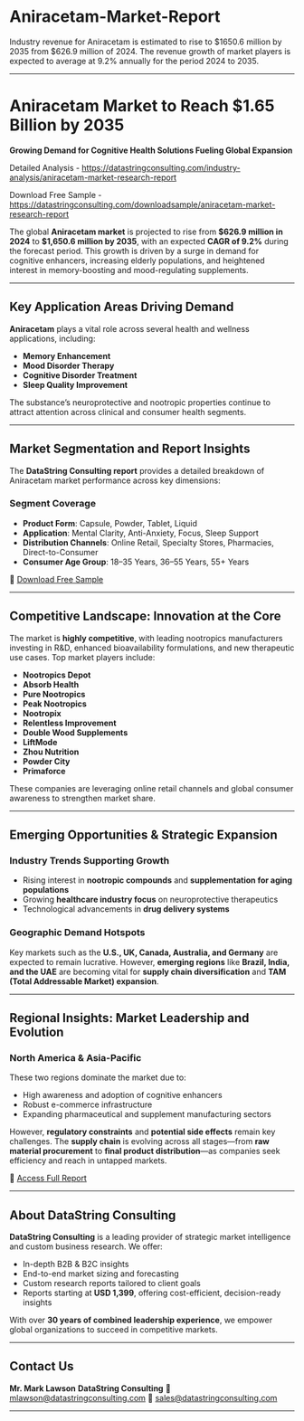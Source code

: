 # Aniracetam-Market-Report

Industry revenue for Aniracetam is estimated to rise to $1650.6 million by 2035 from $626.9 million of 2024. The revenue growth of market players is expected to average at 9.2% annually for the period 2024 to 2035.

---

# Aniracetam Market to Reach \$1.65 Billion by 2035

**Growing Demand for Cognitive Health Solutions Fueling Global Expansion**

Detailed Analysis - https://datastringconsulting.com/industry-analysis/aniracetam-market-research-report

Download Free Sample - https://datastringconsulting.com/downloadsample/aniracetam-market-research-report

The global **Aniracetam market** is projected to rise from **\$626.9 million in 2024** to **\$1,650.6 million by 2035**, with an expected **CAGR of 9.2%** during the forecast period. This growth is driven by a surge in demand for cognitive enhancers, increasing elderly populations, and heightened interest in memory-boosting and mood-regulating supplements.

---

## Key Application Areas Driving Demand

**Aniracetam** plays a vital role across several health and wellness applications, including:

* **Memory Enhancement**
* **Mood Disorder Therapy**
* **Cognitive Disorder Treatment**
* **Sleep Quality Improvement**

The substance’s neuroprotective and nootropic properties continue to attract attention across clinical and consumer health segments.

---

## Market Segmentation and Report Insights

The **DataString Consulting report** provides a detailed breakdown of Aniracetam market performance across key dimensions:

### **Segment Coverage**

* **Product Form**: Capsule, Powder, Tablet, Liquid
* **Application**: Mental Clarity, Anti-Anxiety, Focus, Sleep Support
* **Distribution Channels**: Online Retail, Specialty Stores, Pharmacies, Direct-to-Consumer
* **Consumer Age Group**: 18–35 Years, 36–55 Years, 55+ Years

📄 [Download Free Sample](https://datastringconsulting.com/downloadsample/aniracetam-market-research-report)

---

## Competitive Landscape: Innovation at the Core

The market is **highly competitive**, with leading nootropics manufacturers investing in R\&D, enhanced bioavailability formulations, and new therapeutic use cases. Top market players include:

* **Nootropics Depot**
* **Absorb Health**
* **Pure Nootropics**
* **Peak Nootropics**
* **Nootropix**
* **Relentless Improvement**
* **Double Wood Supplements**
* **LiftMode**
* **Zhou Nutrition**
* **Powder City**
* **Primaforce**

These companies are leveraging online retail channels and global consumer awareness to strengthen market share.

---

## Emerging Opportunities & Strategic Expansion

### **Industry Trends Supporting Growth**

* Rising interest in **nootropic compounds** and **supplementation for aging populations**
* Growing **healthcare industry focus** on neuroprotective therapeutics
* Technological advancements in **drug delivery systems**

### **Geographic Demand Hotspots**

Key markets such as the **U.S., UK, Canada, Australia, and Germany** are expected to remain lucrative. However, **emerging regions** like **Brazil, India, and the UAE** are becoming vital for **supply chain diversification** and **TAM (Total Addressable Market) expansion**.

---

## Regional Insights: Market Leadership and Evolution

### **North America & Asia-Pacific**

These two regions dominate the market due to:

* High awareness and adoption of cognitive enhancers
* Robust e-commerce infrastructure
* Expanding pharmaceutical and supplement manufacturing sectors

However, **regulatory constraints** and **potential side effects** remain key challenges. The **supply chain** is evolving across all stages—from **raw material procurement** to **final product distribution**—as companies seek efficiency and reach in untapped markets.

🔗 [Access Full Report](https://datastringconsulting.com/industry-analysis/aniracetam-market-research-report)

---

## About DataString Consulting

**DataString Consulting** is a leading provider of strategic market intelligence and custom business research. We offer:

* In-depth B2B & B2C insights
* End-to-end market sizing and forecasting
* Custom research reports tailored to client goals
* Reports starting at **USD 1,399**, offering cost-efficient, decision-ready insights

With over **30 years of combined leadership experience**, we empower global organizations to succeed in competitive markets.

---

## Contact Us

**Mr. Mark Lawson**
**DataString Consulting**
📧 [mlawson@datastringconsulting.com](mailto:mlawson@datastringconsulting.com)
📧 [sales@datastringconsulting.com](mailto:sales@datastringconsulting.com)

---
